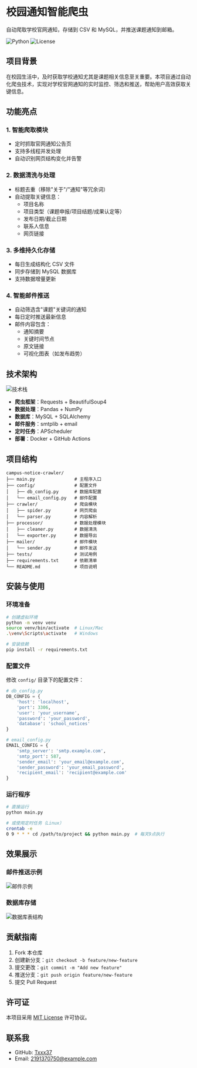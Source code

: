# 校园通知智能爬虫

自动爬取学校官网通知，存储到 CSV 和 MySQL，并推送课题通知到邮箱。

![Python](https://img.shields.io/badge/python-3.9-blue.svg)
![License](https://img.shields.io/badge/license-MIT-green.svg)


## 项目背景

在校园生活中，及时获取学校通知尤其是课题相关信息至关重要。本项目通过自动化爬虫技术，实现对学校官网通知的实时监控、筛选和推送，帮助用户高效获取关键信息。


## 功能亮点

### 1. 智能爬取模块
- 定时抓取官网通知公告页
- 支持多线程并发处理
- 自动识别网页结构变化并告警

### 2. 数据清洗与处理
- 标题去重（移除"关于"/"通知"等冗余词）
- 自动提取关键信息：
  - 项目名称
  - 项目类型（课题申报/项目结题/成果认定等）
  - 发布日期/截止日期
  - 联系人信息
  - 网页链接

### 3. 多维持久化存储
- 每日生成结构化 CSV 文件
- 同步存储到 MySQL 数据库
- 支持数据增量更新

### 4. 智能邮件推送
- 自动筛选含"课题"关键词的通知
- 每日定时推送最新信息
- 邮件内容包含：
  - 通知摘要
  - 关键时间节点
  - 原文链接
  - 可视化图表（如发布趋势）


## 技术架构

![技术栈](https://via.placeholder.com/600x200?text=Technology+Stack)

- **爬虫框架**：Requests + BeautifulSoup4
- **数据处理**：Pandas + NumPy
- **数据库**：MySQL + SQLAlchemy
- **邮件服务**：smtplib + email
- **定时任务**：APScheduler
- **部署**：Docker + GitHub Actions


## 项目结构

```
campus-notice-crawler/
├── main.py               # 主程序入口
├── config/               # 配置文件
│   ├── db_config.py      # 数据库配置
│   └── email_config.py   # 邮件配置
├── crawler/              # 爬虫模块
│   ├── spider.py         # 网页爬虫
│   └── parser.py         # 内容解析
├── processor/            # 数据处理模块
│   ├── cleaner.py        # 数据清洗
│   └── exporter.py       # 数据导出
├── mailer/               # 邮件模块
│   └── sender.py         # 邮件发送
├── tests/                # 测试用例
├── requirements.txt      # 依赖清单
└── README.md             # 项目说明
```


## 安装与使用

### 环境准备

```bash
# 创建虚拟环境
python -m venv venv
source venv/bin/activate  # Linux/Mac
.\venv\Scripts\activate   # Windows

# 安装依赖
pip install -r requirements.txt
```

### 配置文件

修改 `config/` 目录下的配置文件：

```python
# db_config.py
DB_CONFIG = {
    'host': 'localhost',
    'port': 3306,
    'user': 'your_username',
    'password': 'your_password',
    'database': 'school_notices'
}

# email_config.py
EMAIL_CONFIG = {
    'smtp_server': 'smtp.example.com',
    'smtp_port': 587,
    'sender_email': 'your_email@example.com',
    'sender_password': 'your_email_password',
    'recipient_email': 'recipient@example.com'
}
```

### 运行程序

```bash
# 直接运行
python main.py

# 或使用定时任务（Linux）
crontab -e
0 9 * * * cd /path/to/project && python main.py  # 每天9点执行
```


## 效果展示

### 邮件推送示例

![邮件示例](https://via.placeholder.com/600x400?text=Email+Notification+Example)

### 数据库存储

![数据库表结构](https://via.placeholder.com/600x300?text=Database+Schema)


## 贡献指南

1. Fork 本仓库
2. 创建新分支：`git checkout -b feature/new-feature`
3. 提交更改：`git commit -m "Add new feature"`
4. 推送分支：`git push origin feature/new-feature`
5. 提交 Pull Request


## 许可证

本项目采用 [MIT License](https://github.com/your_username/school-notice-crawler/blob/main/LICENSE) 许可协议。


## 联系我

- GitHub: [Txxx37]([https://github.com/Txxx37])
- Email: 2191370750@example.com


